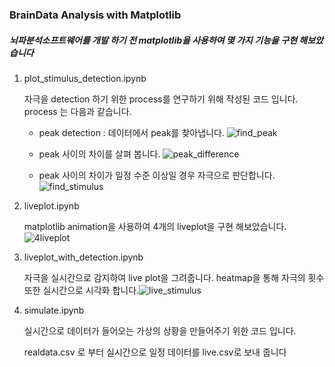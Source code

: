 ### BrainData Analysis with Matplotlib

##### 뇌파분석소프트웨어를 개발 하기 전 matplotlib을 사용하여 몇 가지 기능을 구현 해보았습니다

1. plot_stimulus_detection.ipynb

   자극을 detection 하기 위한 process를 연구하기 위해 작성된 코드 입니다. process 는 다음과 같습니다. 

   - peak detection : 데이터에서 peak를 찾아냅니다. ![find_peak](/Users/jeonsang-u/gbrain/find_peak.png)

   - peak 사이의 차이를 살펴 봅니다. ![peak_difference](/Users/jeonsang-u/gbrain/peak_difference.png)

   - peak 사이의 차이가 일정 수준 이상일 경우 자극으로 판단합니다.![find_stimulus](/Users/jeonsang-u/gbrain/find_stimulus.png)

     

2. liveplot.ipynb

   matplotlib animation을 사용하여 4개의 liveplot을 구현 해보았습니다.![4liveplot](/Users/jeonsang-u/gbrain/4liveplot.png)

3. liveplot_with_detection.ipynb

   자극을 실시간으로 감지하여 live plot을 그려줍니다. heatmap을 통해 자극의 횟수 또한 실시간으로 시각화 합니다.![live_stimulus](/Users/jeonsang-u/gbrain/live_stimulus.png)

4. simulate.ipynb

   실시간으로 데이터가 들어오는 가상의 상황을 만들어주기 위한 코드 입니다.

   realdata.csv 로 부터 실시간으로 일정 데이터를 live.csv로 보내 줍니다